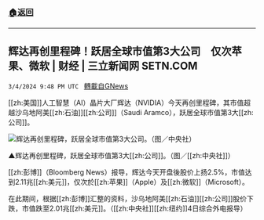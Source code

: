 ###  [:house:返回](README.md)
---


## 辉达再创里程碑！跃居全球市值第3大公司　仅次苹果、微软 | 财经 | 三立新闻网  SETN.COM
`3/4/2024 9:48 PM UTC ` [轉載自GNews](https://gnews.org/articles/2364784)

[[zh:美国]]人工智慧（AI）晶片大厂辉达（NVIDIA）今天再创里程碑，其市值超越沙乌地阿美[[zh:石油]][[zh:公司]]（Saudi Aramco），跃居全球市值第3大[[zh:公司]]。

![辉达再创里程碑，跃居全球市值第3大公司。（图／中央社）](https://attach.setn.com/newsimages/2024/02/22/4540870-PH.jpg "辉达再创里程碑，跃居全球市值第3大公司。（图／中央社）")

▲辉达再创里程碑，跃居全球市值第3大[[zh:公司]]。（图／[[zh:中央社]]）

[[zh:彭博]]（Bloomberg News）报导，辉达今天开盘後股价上扬2.5%，市值达到2.11兆[[zh:美元]]，仅次於[[zh:苹果]]（Apple）及[[zh:微软]]（Microsoft）。

在此期间，根据[[zh:彭博]]汇整的资料，沙乌地阿美[[zh:石油]][[zh:公司]]股价下跌，市值跌至2.01兆[[zh:美元]]。（[[zh:中央社]][[zh:纽约]]4日综合外电报导）
